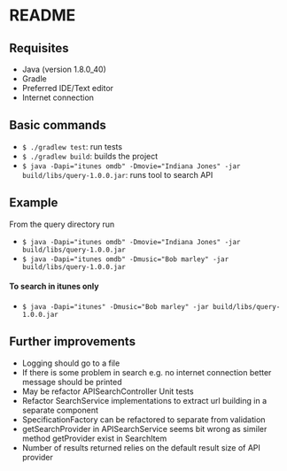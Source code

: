  README
========

## Requisites
- Java (version 1.8.0_40)
- Gradle
- Preferred IDE/Text editor
- Internet connection

## Basic commands
- `$ ./gradlew test`: run tests
- `$ ./gradlew build`: builds the project
- `$ java -Dapi="itunes omdb" -Dmovie="Indiana Jones" -jar build/libs/query-1.0.0.jar`: runs tool to search API

## Example
From the query directory run
- `$ java -Dapi="itunes omdb" -Dmovie="Indiana Jones" -jar build/libs/query-1.0.0.jar`
- `$ java -Dapi="itunes omdb" -Dmusic="Bob marley" -jar build/libs/query-1.0.0.jar`

#### To search in itunes only
- `$ java -Dapi="itunes" -Dmusic="Bob marley" -jar build/libs/query-1.0.0.jar`


## Further improvements
- Logging should go to a file
- If there is some problem in search e.g. no internet connection better message should be printed
- May be refactor APISearchController Unit tests
- Refactor SearchService implementations to extract url building in a separate component
- SpecificationFactory can be refactored to separate from validation
- getSearchProvider in APISearchService seems bit wrong as similer method getProvider exist in SearchItem
- Number of results returned relies on the default result size of API provider